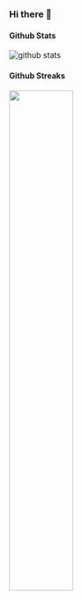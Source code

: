 ### Hi there 👋

#### Github Stats
<img src="https://github-readme-stats.vercel.app/api?username=mitsuru&show_icons=true&count_private=true" alt="github stats" />

#### Github Streaks
<img src="https://github-readme-streak-stats.herokuapp.com/?user=mitsuru" width="48%" >

<!--
**mitsuru/mitsuru** is a ✨ _special_ ✨ repository because its `README.md` (this file) appears on your GitHub profile.

Here are some ideas to get you started:

- 🔭 I’m currently working on ...
- 🌱 I’m currently learning ...
- 👯 I’m looking to collaborate on ...
- 🤔 I’m looking for help with ...
- 💬 Ask me about ...
- 📫 How to reach me: ...
- 😄 Pronouns: ...
- ⚡ Fun fact: ...
-->
